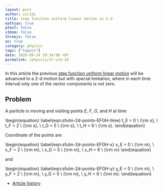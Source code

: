 ```yaml
---
layout: post
author: viridi
title: step function uniform linear motion in 2-d
mathjax: true
ptext: false
x3dom: false
threejs: false
oo: true
category: physics
tags: ["topics"]
date: 2020-09-24 19:34:00 +07
permalink: /physics/sf-ulm-2d
---
```

In this article the previous [step function uniform linear motion](sf-ulm) will be advanced to a 2-d motion but with special limitation, where in each time interval only one of the vector components is not zero.

## Problem
A particle is moving and visiting points $E$, $F$, $G$, and $H$ at  time 

\begin{equation}
\label{eqn:sfulm-2d-points-EFGH-time}
t_E = 0 \ {\rm s}, \ t_F = 2 \ {\rm s}, \ t_G = 5 \ {\rm s}, \ t_H = 6 \ {\rm s}.
\end{equation}

Coordinate of the points are

\begin{equation}
\label{eqn:sfulm-2d-points-EFGH-x}
x_E = 0 \ {\rm m}, \ x_F = 2 \ {\rm m}, \ x_G = 5 \ {\rm m}, \ x_H = 6 \ {\rm m}
\end{equation}

and

\begin{equation}
\label{eqn:sfulm-2d-points-EFGH-y}
y_E = 0 \ {\rm m}, \ y_F = 2 \ {\rm m}, \ y_G = 5 \ {\rm m}, \ y_H = 6 \ {\rm m}.
\end{equation}



+ [Article history](https://github.com/butiran/butiran.github.io/commits/master/_posts/phys/2020-09-23-sf-ulm-2d.md)
